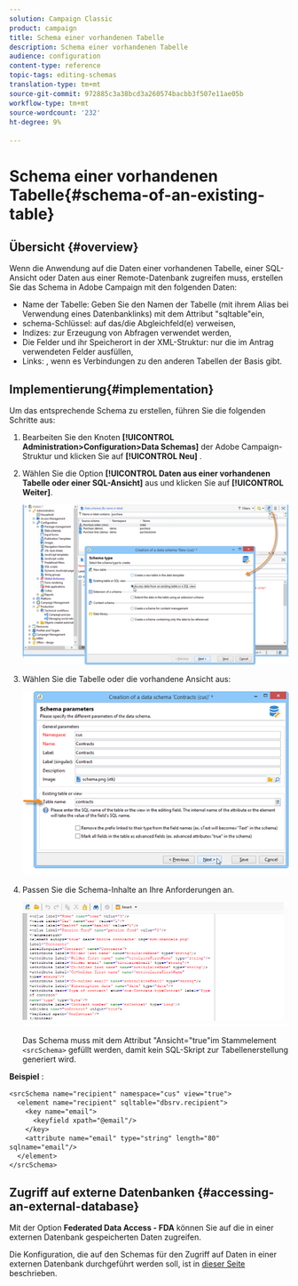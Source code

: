 ```yaml
---
solution: Campaign Classic
product: campaign
title: Schema einer vorhandenen Tabelle
description: Schema einer vorhandenen Tabelle
audience: configuration
content-type: reference
topic-tags: editing-schemas
translation-type: tm+mt
source-git-commit: 972885c3a38bcd3a260574bacbb3f507e11ae05b
workflow-type: tm+mt
source-wordcount: '232'
ht-degree: 9%

---
```



# Schema einer vorhandenen Tabelle{#schema-of-an-existing-table}

## Übersicht {#overview}

Wenn die Anwendung auf die Daten einer vorhandenen Tabelle, einer SQL-Ansicht oder Daten aus einer Remote-Datenbank zugreifen muss, erstellen Sie das Schema in Adobe Campaign mit den folgenden Daten:

* Name der Tabelle: Geben Sie den Namen der Tabelle (mit ihrem Alias bei Verwendung eines Datenbanklinks) mit dem Attribut &quot;sqltable&quot;ein,
* schema-Schlüssel: auf das/die Abgleichfeld(e) verweisen,
* Indizes: zur Erzeugung von Abfragen verwendet werden,
* Die Felder und ihr Speicherort in der XML-Struktur: nur die im Antrag verwendeten Felder ausfüllen,
* Links: , wenn es Verbindungen zu den anderen Tabellen der Basis gibt.

## Implementierung{#implementation}

Um das entsprechende Schema zu erstellen, führen Sie die folgenden Schritte aus:

1. Bearbeiten Sie den Knoten **[!UICONTROL Administration>Configuration>Data Schemas]** der Adobe Campaign-Struktur und klicken Sie auf **[!UICONTROL Neu]** .
1. Wählen Sie die Option **[!UICONTROL Daten aus einer vorhandenen Tabelle oder einer SQL-Ansicht]** aus und klicken Sie auf **[!UICONTROL Weiter]**.

   ![](assets/s_ncs_configuration_extand_a_schema.png)

1. Wählen Sie die Tabelle oder die vorhandene Ansicht aus:

   ![](assets/s_ncs_configuration_select_table.png)

1. Passen Sie die Schema-Inhalte an Ihre Anforderungen an.

   ![](assets/s_ncs_configuration_view_create_schema.png)

   Das Schema muss mit dem Attribut &quot;Ansicht=&quot;true&quot;im Stammelement `<srcSchema>` gefüllt werden, damit kein SQL-Skript zur Tabellenerstellung generiert wird.

**Beispiel** :

```
<srcSchema name="recipient" namespace="cus" view="true">
  <element name="recipient" sqltable="dbsrv.recipient">
    <key name="email">
      <keyfield xpath="@email"/>
    </key>   
    <attribute name="email" type="string" length="80" sqlname="email"/>
  </element>
</srcSchema>
```

## Zugriff auf externe Datenbanken {#accessing-an-external-database}

Mit der Option **Federated Data Access - FDA** können Sie auf die in einer externen Datenbank gespeicherten Daten zugreifen.

Die Konfiguration, die auf den Schemas für den Zugriff auf Daten in einer externen Datenbank durchgeführt werden soll, ist in [dieser Seite](../../installation/using/creating-data-schema.md) beschrieben.
